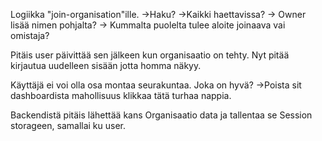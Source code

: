 Logiikka "join-organisation"ille.
    ->Haku?
    ->Kaikki haettavissa?
    -> Owner lisää nimen pohjalta?
    -> Kummalta puolelta tulee aloite joinaava vai omistaja?


Pitäis user päivittää sen jälkeen kun organisaatio on tehty. Nyt pitää kirjautua uudelleen sisään jotta homma näkyy.

Käyttäjä ei voi olla osa montaa seurakuntaa.
Joka on hyvä?
->Poista sit dashboardista mahollisuus klikkaa tätä turhaa nappia.

Backendistä pitäis lähettää kans Organisaatio data ja tallentaa se Session storageen, samallai ku user.